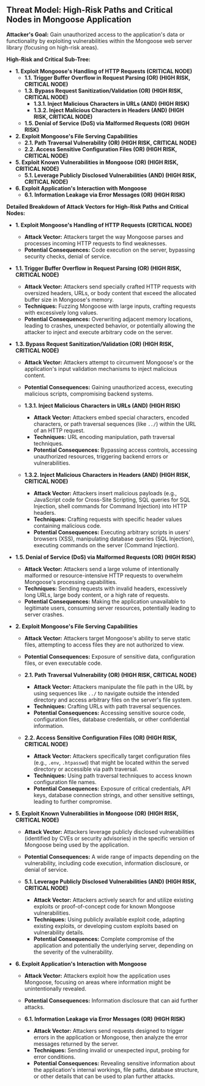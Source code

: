 ## Threat Model: High-Risk Paths and Critical Nodes in Mongoose Application

**Attacker's Goal:** Gain unauthorized access to the application's data or functionality by exploiting vulnerabilities within the Mongoose web server library (focusing on high-risk areas).

**High-Risk and Critical Sub-Tree:**

*   **1. Exploit Mongoose's Handling of HTTP Requests (CRITICAL NODE)**
    *   **1.1. Trigger Buffer Overflow in Request Parsing (OR) (HIGH RISK, CRITICAL NODE)**
    *   **1.3. Bypass Request Sanitization/Validation (OR) (HIGH RISK, CRITICAL NODE)**
        *   **1.3.1. Inject Malicious Characters in URLs (AND) (HIGH RISK)**
        *   **1.3.2. Inject Malicious Characters in Headers (AND) (HIGH RISK, CRITICAL NODE)**
    *   **1.5. Denial of Service (DoS) via Malformed Requests (OR) (HIGH RISK)**
*   **2. Exploit Mongoose's File Serving Capabilities**
    *   **2.1. Path Traversal Vulnerability (OR) (HIGH RISK, CRITICAL NODE)**
    *   **2.2. Access Sensitive Configuration Files (OR) (HIGH RISK, CRITICAL NODE)**
*   **5. Exploit Known Vulnerabilities in Mongoose (OR) (HIGH RISK, CRITICAL NODE)**
    *   **5.1. Leverage Publicly Disclosed Vulnerabilities (AND) (HIGH RISK, CRITICAL NODE)**
*   **6. Exploit Application's Interaction with Mongoose**
    *   **6.1. Information Leakage via Error Messages (OR) (HIGH RISK)**

**Detailed Breakdown of Attack Vectors for High-Risk Paths and Critical Nodes:**

*   **1. Exploit Mongoose's Handling of HTTP Requests (CRITICAL NODE)**
    *   **Attack Vector:** Attackers target the way Mongoose parses and processes incoming HTTP requests to find weaknesses.
    *   **Potential Consequences:** Code execution on the server, bypassing security checks, denial of service.

*   **1.1. Trigger Buffer Overflow in Request Parsing (OR) (HIGH RISK, CRITICAL NODE)**
    *   **Attack Vector:** Attackers send specially crafted HTTP requests with oversized headers, URLs, or body content that exceed the allocated buffer size in Mongoose's memory.
    *   **Techniques:** Fuzzing Mongoose with large inputs, crafting requests with excessively long values.
    *   **Potential Consequences:** Overwriting adjacent memory locations, leading to crashes, unexpected behavior, or potentially allowing the attacker to inject and execute arbitrary code on the server.

*   **1.3. Bypass Request Sanitization/Validation (OR) (HIGH RISK, CRITICAL NODE)**
    *   **Attack Vector:** Attackers attempt to circumvent Mongoose's or the application's input validation mechanisms to inject malicious content.
    *   **Potential Consequences:**  Gaining unauthorized access, executing malicious scripts, compromising backend systems.

    *   **1.3.1. Inject Malicious Characters in URLs (AND) (HIGH RISK)**
        *   **Attack Vector:** Attackers embed special characters, encoded characters, or path traversal sequences (like `../`) within the URL of an HTTP request.
        *   **Techniques:** URL encoding manipulation, path traversal techniques.
        *   **Potential Consequences:** Bypassing access controls, accessing unauthorized resources, triggering backend errors or vulnerabilities.

    *   **1.3.2. Inject Malicious Characters in Headers (AND) (HIGH RISK, CRITICAL NODE)**
        *   **Attack Vector:** Attackers insert malicious payloads (e.g., JavaScript code for Cross-Site Scripting, SQL queries for SQL Injection, shell commands for Command Injection) into HTTP headers.
        *   **Techniques:** Crafting requests with specific header values containing malicious code.
        *   **Potential Consequences:** Executing arbitrary scripts in users' browsers (XSS), manipulating database queries (SQL Injection), executing commands on the server (Command Injection).

*   **1.5. Denial of Service (DoS) via Malformed Requests (OR) (HIGH RISK)**
    *   **Attack Vector:** Attackers send a large volume of intentionally malformed or resource-intensive HTTP requests to overwhelm Mongoose's processing capabilities.
    *   **Techniques:** Sending requests with invalid headers, excessively long URLs, large body content, or a high rate of requests.
    *   **Potential Consequences:**  Making the application unavailable to legitimate users, consuming server resources, potentially leading to server crashes.

*   **2. Exploit Mongoose's File Serving Capabilities**
    *   **Attack Vector:** Attackers target Mongoose's ability to serve static files, attempting to access files they are not authorized to view.
    *   **Potential Consequences:** Exposure of sensitive data, configuration files, or even executable code.

    *   **2.1. Path Traversal Vulnerability (OR) (HIGH RISK, CRITICAL NODE)**
        *   **Attack Vector:** Attackers manipulate the file path in the URL by using sequences like `../` to navigate outside the intended directory and access arbitrary files on the server's file system.
        *   **Techniques:** Crafting URLs with path traversal sequences.
        *   **Potential Consequences:** Accessing sensitive source code, configuration files, database credentials, or other confidential information.

    *   **2.2. Access Sensitive Configuration Files (OR) (HIGH RISK, CRITICAL NODE)**
        *   **Attack Vector:** Attackers specifically target configuration files (e.g., `.env`, `.htpasswd`) that might be located within the served directory or accessible via path traversal.
        *   **Techniques:** Using path traversal techniques to access known configuration file names.
        *   **Potential Consequences:** Exposure of critical credentials, API keys, database connection strings, and other sensitive settings, leading to further compromise.

*   **5. Exploit Known Vulnerabilities in Mongoose (OR) (HIGH RISK, CRITICAL NODE)**
    *   **Attack Vector:** Attackers leverage publicly disclosed vulnerabilities (identified by CVEs or security advisories) in the specific version of Mongoose being used by the application.
    *   **Potential Consequences:**  A wide range of impacts depending on the vulnerability, including code execution, information disclosure, or denial of service.

    *   **5.1. Leverage Publicly Disclosed Vulnerabilities (AND) (HIGH RISK, CRITICAL NODE)**
        *   **Attack Vector:** Attackers actively search for and utilize existing exploits or proof-of-concept code for known Mongoose vulnerabilities.
        *   **Techniques:** Using publicly available exploit code, adapting existing exploits, or developing custom exploits based on vulnerability details.
        *   **Potential Consequences:** Complete compromise of the application and potentially the underlying server, depending on the severity of the vulnerability.

*   **6. Exploit Application's Interaction with Mongoose**
    *   **Attack Vector:** Attackers exploit how the application uses Mongoose, focusing on areas where information might be unintentionally revealed.
    *   **Potential Consequences:**  Information disclosure that can aid further attacks.

    *   **6.1. Information Leakage via Error Messages (OR) (HIGH RISK)**
        *   **Attack Vector:** Attackers send requests designed to trigger errors in the application or Mongoose, then analyze the error messages returned by the server.
        *   **Techniques:** Sending invalid or unexpected input, probing for error conditions.
        *   **Potential Consequences:** Revealing sensitive information about the application's internal workings, file paths, database structure, or other details that can be used to plan further attacks.